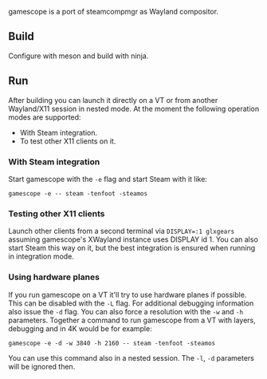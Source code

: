 gamescope is a port of steamcompmgr as Wayland compositor.

## Build
Configure with meson and build with ninja.

## Run
After building you can launch it directly on a VT or from another Wayland/X11 session in nested mode. At the moment the following operation modes are supported:
* With Steam integration.
* To test other X11 clients on it.

### With Steam integration
Start gamescope with the `-e` flag and start Steam with it like:
```
gamescope -e -- steam -tenfoot -steamos
```

### Testing other X11 clients
Launch other clients from a second terminal via `DISPLAY=:1 glxgears` assuming gamescope's XWayland instance uses DISPLAY id 1. You can also start Steam this way on it, but the best integration is ensured when running in integration mode.

### Using hardware planes
If you run gamescope on a VT it'll try to use hardware planes if possible. This can be disabled with the `-L` flag. For additional debugging information also issue the `-d` flag. You can also force a resolution with the `-w` and `-h` parameters. Together a command to run gamescope from a VT with layers, debugging and in 4K would be for example:

```
gamescope -e -d -w 3840 -h 2160 -- steam -tenfoot -steamos
```

You can use this command also in a nested session. The `-l`, `-d` parameters will be ignored then.